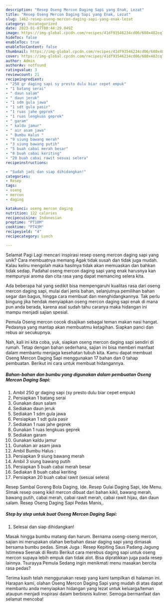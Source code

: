 ```yaml
---
description: "Resep Oseng Mercon Daging Sapi yang Enak, Lezat"
title: "Resep Oseng Mercon Daging Sapi yang Enak, Lezat"
slug: 1462-resep-oseng-mercon-daging-sapi-yang-enak-lezat
category: Uncategorized
date: 2023-01-07T00:44:29.049Z
image: https://img-global.cpcdn.com/recipes/41df93546234cd06/680x482cq70/oseng-mercon-daging-sapi-foto-resep-utama.jpg
hideToc: false
enableToc: true
enableTocContent: false
thumbnail: https://img-global.cpcdn.com/recipes/41df93546234cd06/680x482cq70/oseng-mercon-daging-sapi-foto-resep-utama.jpg
cover: https://img-global.cpcdn.com/recipes/41df93546234cd06/680x482cq70/oseng-mercon-daging-sapi-foto-resep-utama.jpg
author: Admin
authorAv: notfound
ratingvalue: 3
reviewcount: 21
recipeingredient:
- "250 gr daging sapi sy presto dulu biar cepet empuk"
- "1 batang serai"
- " daun salam"
- " daun jeruk"
- "1 sdm gula jawa"
- "1 sdt gula pasir"
- "1 ruas jahe geprek"
- "1 ruas lengkuas geprek"
- " garam"
- " kaldu jamur"
- " air asam jawa"
- " Bumbu Halus "
- "9 siung bawang merah"
- "3 siung bawang putih"
- "5 buah cabai merah besar"
- "8 buah cabai keriting"
- "20 buah cabai rawit sesuai selera"
recipeinstructions:

- "Sudah jadi dan siap dihidangkan!"
categories:
- Resep
tags:
- oseng
- mercon
- daging

katakunci: oseng mercon daging 
nutrition: 122 calories
recipecuisine: Indonesian
preptime: "PT10M"
cooktime: "PT43M"
recipeyield: "4"
recipecategory: Lunch

---
```



Selamat Pagi Lagi mencari inspirasi resep oseng mercon daging sapi yang unik? Cara membuatnya memang Agak tidak susah dan tidak juga mudah. Kalau keliru mengolah maka hasilnya tidak akan memuaskan dan bahkan tidak sedap. Padahal oseng mercon daging sapi yang enak harusnya kan mempunyai aroma dan cita rasa yang dapat memancing selera kita.


Ada beberapa hal yang sedikit bisa mempengaruhi kualitas rasa dari oseng mercon daging sapi, mulai dari jenis bahan, selanjutnya pemilihan bahan segar dan bagus, hingga cara membuat dan menghidangkannya. Tak perlu bingung jika hendak menyiapkan oseng mercon daging sapi enak di mana pun anda berada, karena asal sudah tahu caranya maka hidangan ini mampu menjadi sajian spesial.

Pemula Oseng mercon cocok disajikan sebagai teman makan nasi hangat. Pedasnya yang mantap akan membuatmu ketagihan. Siapkan panci dan rebus air secukupnya.


Nah, kali ini kita coba, yuk, siapkan oseng mercon daging sapi sendiri di rumah. Tetap dengan bahan sederhana, sajian ini bisa memberi manfaat dalam membantu menjaga kesehatan tubuh kita. Kamu dapat membuat Oseng Mercon Daging Sapi menggunakan 17 bahan dan 0 tahap pembuatan. Berikut ini cara untuk membuat hidangannya.

<!--inarticleads1-->

##### Bahan-bahan dan bumbu yang digunakan dalam pembuatan Oseng Mercon Daging Sapi:

1. Ambil 250 gr daging sapi (sy presto dulu biar cepet empuk)
1. Persiapkan 1 batang serai
1. Gunakan  daun salam
1. Sediakan  daun jeruk
1. Sediakan 1 sdm gula jawa
1. Persiapkan 1 sdt gula pasir
1. Sediakan 1 ruas jahe geprek
1. Gunakan 1 ruas lengkuas geprek
1. Sediakan  garam
1. Gunakan  kaldu jamur
1. Gunakan  air asam jawa
1. Ambil  Bumbu Halus :
1. Persiapkan 9 siung bawang merah
1. Ambil 3 siung bawang putih
1. Persiapkan 5 buah cabai merah besar
1. Sediakan 8 buah cabai keriting
1. Persiapkan 20 buah cabai rawit (sesuai selera)


Resep Sambal Goreng Bola Daging, Ide. Resep Gulai Daging Sapi, Ide Menu. SImak resep oseng kikil mercon dibuat dari bahan kikil, bawang merah, bawang putih, cabai merah, cabai rawit merah, cabai rawit hijau, dan daun salam. Resep Oseng Daging Sapi Pedas Manis,. 

<!--inarticleads2-->

##### Step by step untuk buat Oseng Mercon Daging Sapi:


1. Selesai dan siap dihidangkan!

Masak hingga bumbu matang dan harum. Bernama oseng-oseng mercon, sajian ini merupakan olahan berbahan dasar daging sapi yang dimasak bersama bumbu pedas. Simak Juga : Resep Kepiting Saus Padang Jagung Istimewa Seenak di Resto Berikut cara merebus daging sapi untuk oseng mercon supaya lebih empuk dan tidak alot. Bisa dipratikkan juga pada resep lainnya. Tsurayya Pemula Sedang ingin menikmati menu masakan bercita rasa pedas? 

Terima kasih telah menggunakan resep yang kami tampilkan di halaman ini. Harapan kami, olahan Oseng Mercon Daging Sapi yang mudah di atas dapat membantu anda menyiapkan hidangan yang lezat untuk keluarga/teman ataupun menjadi inspirasi dalam berbisnis kuliner. Semoga bermanfaat dan selamat mencoba!
